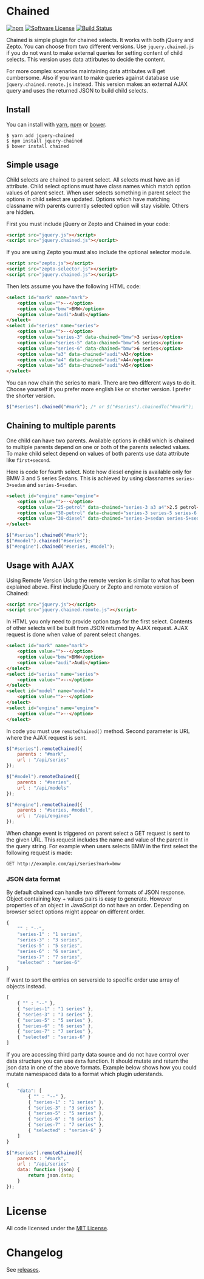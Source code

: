 # Chained

[![npm](https://img.shields.io/npm/v/jquery-chained.svg)](https://www.npmjs.com/package/jquery-chained∏)
[![Software License](https://img.shields.io/badge/license-MIT-brightgreen.svg?style=flat-square)](LICENSE.txt)
[![Build Status](https://img.shields.io/travis/tuupola/jquery_chained/master.svg?style=flat-square)](https://travis-ci.org/tuupola/jquery_chained)

Chained is simple plugin for chained selects. It works with both jQuery and Zepto. You can choose from two different versions. Use `jquery.chained.js` if you do not want to make external queries for setting content of child selects. This version uses data attirbutes to decide the content.

For more complex scenarios maintaining data attributes will get cumbersome. Also if you want to make queries against database use `jquery.chained.remote.js` instead. This version makes an external AJAX query and uses the returned JSON to build child selects.

## Install

You can install with [yarn](https://yarnpkg.com/), [npm](https://www.npmjs.com/) or [bower](http://bower.io/).

```
$ yarn add jquery-chained
$ npm install jquery-chained
$ bower install chained
```

## Simple usage

Child selects are chained to parent select. All selects must have an id attribute. Child select options must have class names which match option values of parent select. When user selects something in parent select the options in child select are updated. Options which have matching classname with parents currently selected option will stay visible. Others are hidden.

First you must include jQuery or Zepto and Chained in your code:

```html
<script src="jquery.js"></script>
<script src="jquery.chained.js"></script>
```

If you are using Zepto you must also include the optional selector module.

```html
<script src="zepto.js"></script>
<script src="zepto-selector.js"></script>
<script src="jquery.chained.js"></script>
```

Then lets assume you have the following HTML code:

```html
<select id="mark" name="mark">
    <option value="">--</option>
    <option value="bmw">BMW</option>
    <option value="audi">Audi</option>
</select>
<select id="series" name="series">
    <option value="">--</option>
    <option value="series-3" data-chained="bmw">3 series</option>
    <option value="series-5" data-chained="bmw">5 series</option>
    <option value="series-6" data-chained="bmw">6 series</option>
    <option value="a3" data-chained="audi">A3</option>
    <option value="a4" data-chained="audi">A4</option>
    <option value="a5" data-chained="audi">A5</option>
</select>
```

You can now chain the series to mark. There are two different ways to do it. Choose yourself if you prefer more english like or shorter version. I prefer the shorter version.

```javascript
$("#series").chained("#mark"); /* or $("#series").chainedTo("#mark");
```

## Chaining to multiple parents

One child can have two parents. Available options in child which is chained to multiple parents depend on one or both of the parents selected values. To make child select depend on values of both parents use data attribute like `first+second`.

Here is code for fourth select. Note how diesel engine is available only for BMW 3 and 5 series Sedans. This is achieved by using classnames `series-3+sedan` and `series-5+sedan`.

```html
<select id="engine" name="engine">
    <option value="">--</option>
    <option value="25-petrol" data-chained="series-3 a3 a4">2.5 petrol</option>
    <option value="30-petrol" data-chained="series-3 series-5 series-6 a3 a4 a5">3.0 petrol</option>
    <option value="30-diesel" data-chained="series-3+sedan series-5+sedan a5">3.0 diesel</option>
</select>
```
```javascript
$("#series").chained("#mark");
$("#model").chained("#series");
$("#engine").chained("#series, #model");
```

## Usage with AJAX

Using Remote Version
Using the remote version is similar to what has been explained above. First include jQuery or Zepto and remote version of Chained:

```html
<script src="jquery.js"></script>
<script src="jquery.chained.remote.js"></script>
```

In HTML you only need to provide option tags for the first select. Contents of other selects will be built from JSON returned by AJAX request. AJAX request is done when value of parent select changes.

```html
<select id="mark" name="mark">
    <option value="">--</option>
    <option value="bmw">BMW</option>
    <option value="audi">Audi</option>
</select>
<select id="series" name="series">
    <option value="">--</option>
</select>
<select id="model" name="model">
    <option value="">--</option>
</select>
<select id="engine" name="engine">
    <option value="">--</option>
</select>
```

In code you must use `remoteChained()` method. Second parameter is URL where the AJAX request is sent.

```javascript
$("#series").remoteChained({
    parents : "#mark",
    url : "/api/series"
});

$("#model").remoteChained({
    parents : "#series",
    url : "/api/models"
});

$("#engine").remoteChained({
    parents : "#series, #model",
    url : "/api/engines"
});
```

When change event is triggered on parent select a GET request is sent to the given URL. This request includes the name and value of the parent in the query string. For example when users selects BMW in the first select the following request is made:

```
GET http://example.com/api/series?mark=bmw
```

### JSON data format

By default chained can handle two different formats of JSON response. Object containing key + values pairs is easy to generate. However properties of an object in JavaScript do not have an order. Depending on browser select options might appear on different order.

```javascript
{
    "" : "--",
    "series-1" : "1 series",
    "series-3" : "3 series",
    "series-5" : "5 series",
    "series-6" : "6 series",
    "series-7" : "7 series",
    "selected" : "series-6"
}
```

If want to sort the entries on serverside to specific order use array of objects instead.

```javascript
[
    { "" : "--" },
    { "series-1" : "1 series" },
    { "series-3" : "3 series" },
    { "series-5" : "5 series" },
    { "series-6" : "6 series" },
    { "series-7" : "7 series" },
    { "selected" : "series-6" }
]
```

If you are accessing third party data source and do not have control over data structure you can use `data` function. It should mutate and return the json data in one of the above formats. Example below shows how you could mutate namespaced data to a format which plugin uderstands.

```javascript
{
    "data": [
        { "" : "--" },
        { "series-1" : "1 series" },
        { "series-3" : "3 series" },
        { "series-5" : "5 series" },
        { "series-6" : "6 series" },
        { "series-7" : "7 series" },
        { "selected" : "series-6" }
    ]
}
```

```javascript
$("#series").remoteChained({
    parents : "#mark",
    url : "/api/series"
    data: function (json) {
        return json.data;
    }
});
```

# License

All code licensed under the [MIT License](http://www.opensource.org/licenses/mit-license.php).

# Changelog

See [releases](https://github.com/tuupola/jquery_chained/releases).
